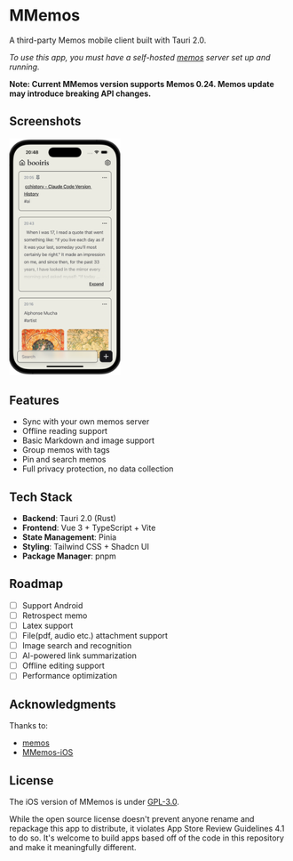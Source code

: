 # MMemos

A third-party Memos mobile client built with Tauri 2.0.

*To use this app, you must have a self-hosted [memos](https://github.com/usememos/memos) server set up and running.*

**Note: Current MMemos version supports Memos 0.24. Memos update may introduce breaking API changes.**

## Screenshots

<img src="./assets/main.png" alt="main" width="200"/>

## Features

- Sync with your own memos server
- Offline reading support
- Basic Markdown and image support
- Group memos with tags
- Pin and search memos
- Full privacy protection, no data collection

## Tech Stack

- **Backend**: Tauri 2.0 (Rust)
- **Frontend**: Vue 3 + TypeScript + Vite
- **State Management**: Pinia
- **Styling**: Tailwind CSS + Shadcn UI
- **Package Manager**: pnpm

## Roadmap

- [ ] Support Android
- [ ] Retrospect memo 
- [ ] Latex support
- [ ] File(pdf, audio etc.) attachment support
- [ ] Image search and recognition
- [ ] AI-powered link summarization
- [ ] Offline editing support
- [ ] Performance optimization

## Acknowledgments

Thanks to:

- [memos](https://github.com/usememos/memos)
- [MMemos-iOS](https://github.com/mudkipme/MoeMemos)

## License

The iOS version of MMemos is under [GPL-3.0](LICENSE).

While the open source license doesn't prevent anyone rename and repackage this app to distribute, it violates App Store Review Guidelines 4.1 to do so. It's welcome to build apps based off of the code in this repository and make it meaningfully different.